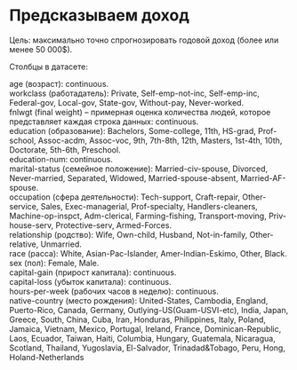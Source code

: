 # Предсказываем доход

 Цель: максимально точно спрогнозировать годовой доход (более или менее 50 000$).

Столбцы в датасете:

age (возраст): continuous.              
workclass (работадатель): Private, Self-emp-not-inc, Self-emp-inc, Federal-gov, Local-gov, State-gov, Without-pay, Never-worked.            
fnlwgt (final weight) – примерная оценка количества людей, которое представляет каждая строка данных: continuous.            
education (образование): Bachelors, Some-college, 11th, HS-grad, Prof-school, Assoc-acdm, Assoc-voc, 9th, 7th-8th, 12th, Masters, 1st-4th, 10th, Doctorate, 5th-6th, Preschool.              
education-num: continuous.              
marital-status (семейное положение): Married-civ-spouse, Divorced, Never-married, Separated, Widowed, Married-spouse-absent, Married-AF-spouse.           
occupation (сфера деятельности): Tech-support, Craft-repair, Other-service, Sales, Exec-managerial, Prof-specialty, Handlers-cleaners, Machine-op-inspct, Adm-clerical, Farming-fishing, Transport-moving, Priv-house-serv, Protective-serv, Armed-Forces.                       
relationship (родство): Wife, Own-child, Husband, Not-in-family, Other-relative, Unmarried.                       
race (расса): White, Asian-Pac-Islander, Amer-Indian-Eskimo, Other, Black.                         
sex (пол): Female, Male.                                              
capital-gain (прирост капитала): continuous.                                 
capital-loss (убыток капитала): continuous.                                          
hours-per-week (рабочих часов в неделю): continuous.                                                               
native-country (место рождения): United-States, Cambodia, England, Puerto-Rico, Canada, Germany, Outlying-US(Guam-USVI-etc), India, Japan, Greece, South, China, Cuba, Iran, Honduras, Philippines, Italy, Poland, Jamaica, Vietnam, Mexico, Portugal, Ireland, France, Dominican-Republic, Laos, Ecuador, Taiwan, Haiti, Columbia, Hungary, Guatemala, Nicaragua, Scotland, Thailand, Yugoslavia, El-Salvador, Trinadad&Tobago, Peru, Hong, Holand-Netherlands            
